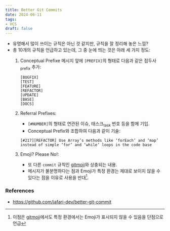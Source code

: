 ```yaml
---
title: Better Git Commits
date: 2024-06-11
tags:
- VCS
draft: false
---
```



- 유명해서 많이 쓰이는 규칙은 아닌 것 같지만, 규칙을 잘 정리해 놓은 느낌?
- 총 10개의 규칙을 언급하고 있는데, 그 중 눈에 띄는 것은 아래 세 가지 정도:
    1. Conceptual Prefixe 메시지 앞에 `[PREFIX]`의 형태로 다음과 같은 접두사<sub>prefix</sub> 추가:
        ```shell
        [BUGFIX]
        [TEST]
        [FEATURE]
        [REFACTOR]
        [UPDATE]
        [BASE]
        [DOCS]
        ```
    
    2. Referral Prefixes:
        - `[#NUMBER]`의 형태로 연관된 이슈, 태스크<sub>task</sub> 번호 등을 함께 기입.
        - Conceptual Prefix와 조합하여 다음과 같이 기술:
        ```shell
        [#217][REFACTOR] Use Array’s methods like ‘forEach’ and ‘map’ instead of simple ‘for’ and ‘while’ loops in the code base
        ```
    
    3. Emoji? Please No!:
        - 또 다른 `commit` 규칙인 [gitmoji](https://github.com/carloscuesta/gitmoji)와 상충되는 내용.
        - 메시지가 불분명하다는 점과 Emoji가 특정 환경는 제대로 보이지 않을 수 있다는 점을 이유로 사용을 반대[^1].
 
 [^1]: 이점은 [gitmoji](https://github.com/carloscuesta/gitmoji)에서도 특정 환경에서는 Emoji가 표시되지 않을 수 있음을 단점으로 언급
 
 
### References
- https://github.com/jafari-dev/better-git-commit
 